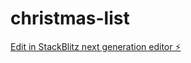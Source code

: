 # christmas-list

[Edit in StackBlitz next generation editor ⚡️](https://stackblitz.com/~/github.com/amithcabraal/christmas-list)